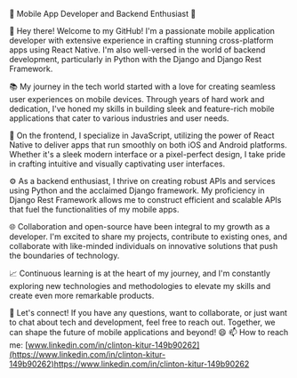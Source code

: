 📱 Mobile App Developer and Backend Enthusiast 🚀

👋 Hey there! Welcome to my GitHub! I'm a passionate mobile application developer with extensive experience in crafting stunning cross-platform apps using React Native. I'm also well-versed in the world of backend development, particularly in Python with the Django and Django Rest Framework.

📚 My journey in the tech world started with a love for creating seamless user experiences on mobile devices. Through years of hard work and dedication, I've honed my skills in building sleek and feature-rich mobile applications that cater to various industries and user needs.

🔧 On the frontend, I specialize in JavaScript, utilizing the power of React Native to deliver apps that run smoothly on both iOS and Android platforms. Whether it's a sleek modern interface or a pixel-perfect design, I take pride in crafting intuitive and visually captivating user interfaces.

⚙️ As a backend enthusiast, I thrive on creating robust APIs and services using Python and the acclaimed Django framework. My proficiency in Django Rest Framework allows me to construct efficient and scalable APIs that fuel the functionalities of my mobile apps.

🌐 Collaboration and open-source have been integral to my growth as a developer. I'm excited to share my projects, contribute to existing ones, and collaborate with like-minded individuals on innovative solutions that push the boundaries of technology.

📈 Continuous learning is at the heart of my journey, and I'm constantly exploring new technologies and methodologies to elevate my skills and create even more remarkable products.

🤝 Let's connect! If you have any questions, want to collaborate, or just want to chat about tech and development, feel free to reach out. Together, we can shape the future of mobile applications and beyond! 😄
📫 How to reach me: [www.linkedin.com/in/clinton-kitur-149b90262](https://www.linkedin.com/in/clinton-kitur-149b90262)https://www.linkedin.com/in/clinton-kitur-149b90262

